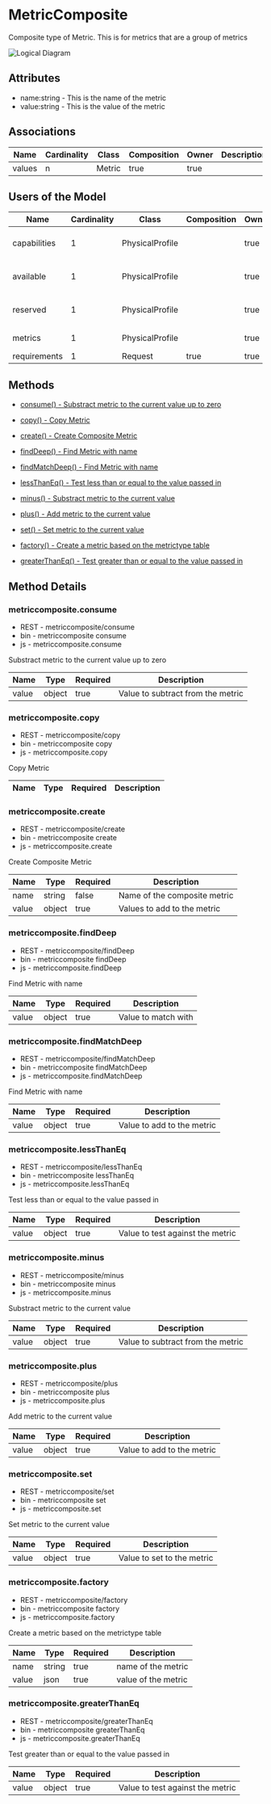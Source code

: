 # MetricComposite

Composite type of Metric. This is for metrics that are a group of metrics

![Logical Diagram](./logical.svg)

## Attributes

* name:string - This is the name of the metric
* value:string - This is the value of the metric


## Associations

| Name | Cardinality | Class | Composition | Owner | Description |
| --- | --- | --- | --- | --- | --- |
| values | n | Metric | true | true |  |


## Users of the Model

| Name | Cardinality | Class | Composition | Owner | Description |
| --- | --- | --- | --- | --- | --- |
| capabilities | 1 | PhysicalProfile |  | true | Capabilities of the element |
| available | 1 | PhysicalProfile |  | true | Availability of the element |
| reserved | 1 | PhysicalProfile |  | true | Reservations of the element |
| metrics | 1 | PhysicalProfile |  | true | Metrics of the element |
| requirements | 1 | Request | true | true |  |





## Methods

* [consume() - Substract metric to the current value up to zero](#Action-consume)

* [copy() - Copy Metric](#Action-copy)

* [create() - Create Composite Metric](#Action-create)

* [findDeep() - Find Metric with name](#Action-findDeep)

* [findMatchDeep() - Find Metric with name](#Action-findMatchDeep)

* [lessThanEq() - Test less than or equal to the value passed in](#Action-lessThanEq)

* [minus() - Substract metric to the current value](#Action-minus)

* [plus() - Add metric to the current value](#Action-plus)

* [set() - Set metric to the current value](#Action-set)

* [factory() - Create a metric based on the metrictype table](#Action-factory)

* [greaterThanEq() - Test greater than or equal to the value passed in](#Action-greaterThanEq)


<h2>Method Details</h2>
    
### metriccomposite.consume
* REST - metriccomposite/consume
* bin - metriccomposite consume
* js - metriccomposite.consume

Substract metric to the current value up to zero

| Name | Type | Required | Description |
|---|---|---|---|
| value | object |true | Value to subtract from the metric |




### metriccomposite.copy
* REST - metriccomposite/copy
* bin - metriccomposite copy
* js - metriccomposite.copy

Copy Metric

| Name | Type | Required | Description |
|---|---|---|---|




### metriccomposite.create
* REST - metriccomposite/create
* bin - metriccomposite create
* js - metriccomposite.create

Create Composite Metric

| Name | Type | Required | Description |
|---|---|---|---|
| name | string |false | Name of the composite metric |
| value | object |true | Values to add to the metric |




### metriccomposite.findDeep
* REST - metriccomposite/findDeep
* bin - metriccomposite findDeep
* js - metriccomposite.findDeep

Find Metric with name

| Name | Type | Required | Description |
|---|---|---|---|
| value | object |true | Value to match with |




### metriccomposite.findMatchDeep
* REST - metriccomposite/findMatchDeep
* bin - metriccomposite findMatchDeep
* js - metriccomposite.findMatchDeep

Find Metric with name

| Name | Type | Required | Description |
|---|---|---|---|
| value | object |true | Value to add to the metric |




### metriccomposite.lessThanEq
* REST - metriccomposite/lessThanEq
* bin - metriccomposite lessThanEq
* js - metriccomposite.lessThanEq

Test less than or equal to the value passed in

| Name | Type | Required | Description |
|---|---|---|---|
| value | object |true | Value to test against the metric |




### metriccomposite.minus
* REST - metriccomposite/minus
* bin - metriccomposite minus
* js - metriccomposite.minus

Substract metric to the current value

| Name | Type | Required | Description |
|---|---|---|---|
| value | object |true | Value to subtract from the metric |




### metriccomposite.plus
* REST - metriccomposite/plus
* bin - metriccomposite plus
* js - metriccomposite.plus

Add metric to the current value

| Name | Type | Required | Description |
|---|---|---|---|
| value | object |true | Value to add to the metric |




### metriccomposite.set
* REST - metriccomposite/set
* bin - metriccomposite set
* js - metriccomposite.set

Set metric to the current value

| Name | Type | Required | Description |
|---|---|---|---|
| value | object |true | Value to set to the metric |




### metriccomposite.factory
* REST - metriccomposite/factory
* bin - metriccomposite factory
* js - metriccomposite.factory

Create a metric based on the metrictype table

| Name | Type | Required | Description |
|---|---|---|---|
| name | string |true | name of the metric |
| value | json |true | value of the metric |




### metriccomposite.greaterThanEq
* REST - metriccomposite/greaterThanEq
* bin - metriccomposite greaterThanEq
* js - metriccomposite.greaterThanEq

Test greater than or equal to the value passed in

| Name | Type | Required | Description |
|---|---|---|---|
| value | object |true | Value to test against the metric |





